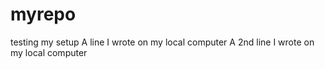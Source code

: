 # myrepo
testing my setup
A line I wrote on my local computer
A 2nd line I wrote on my local computer

